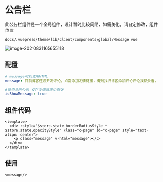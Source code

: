 # 公告栏

此公告栏组件是一个全局组件，设计暂时比较简陋，如需美化，请自定修改，组件位置

`docs/.vuepress/theme/lib/client/components/global/Message.vue`

![image-20210831165655118](http://ooszy.cco.vin/img/blog-note/image-20210831165655118.png?x-oss-process=style/pictureProcess1)



## 配置



```yaml
# message可以使用HTML
message: 目前博客还没开发评论，如需添加友情链接，请到我旧博客添加评论评论我都会看，看到会添加到此处<a target="_blank" href="https://www.cco.vin/%e5%8f%8b%e6%83%85%e9%93%be%e6%8e%a5/">点击进入</a>

#是否显示公告 仅在友情链接中有效
isShowMessage: true
```



## 组件代码

```vue
<template>
  <div :style="$store.state.borderRadiusStyle + $store.state.opacityStyle" class="c-page" id="c-page" style="text-align: center">
    <p class="message" v-html="message"></p>
  </div>
</template>
```



## 使用

```vue
<message/>
```

